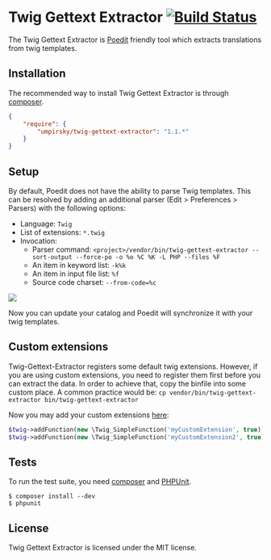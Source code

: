 Twig Gettext Extractor [![Build Status](https://secure.travis-ci.org/umpirsky/Twig-Gettext-Extractor.png?branch=master)](http://travis-ci.org/umpirsky/Twig-Gettext-Extractor)
======================

The Twig Gettext Extractor is [Poedit](http://www.poedit.net/download.php)
friendly tool which extracts translations from twig templates.

## Installation

The recommended way to install Twig Gettext Extractor is through
[composer](http://getcomposer.org).

```json
{
    "require": {
        "umpirsky/twig-gettext-extractor": "1.1.*"
    }
}
```

## Setup

By default, Poedit does not have the ability to parse Twig templates.
This can be resolved by adding an additional parser (Edit > Preferences > Parsers)
with the following options:

- Language: `Twig`
- List of extensions: `*.twig`
- Invocation:
    - Parser command: `<project>/vendor/bin/twig-gettext-extractor --sort-output --force-po -o %o %C %K -L PHP --files %F`
    - An item in keyword list: `-k%k`
    - An item in input file list: `%f`
    - Source code charset: `--from-code=%c`

<img src="http://i.imgur.com/f9px2.png" />

Now you can update your catalog and Poedit will synchronize it with your twig
templates.

## Custom extensions

Twig-Gettext-Extractor registers some default twig extensions. However, if you are using custom extensions, you need to register them first before you can extract the data. In order to achieve that, copy the binfile into some custom place. A common practice would be: `cp vendor/bin/twig-gettext-extractor bin/twig-gettext-extractor`

Now you may add your custom extensions [here](https://github.com/umpirsky/Twig-Gettext-Extractor/blob/master/twig-gettext-extractor#L41):

```php
$twig->addFunction(new \Twig_SimpleFunction('myCustomExtension', true));
$twig->addFunction(new \Twig_SimpleFunction('myCustomExtension2', true));
```

## Tests

To run the test suite, you need [composer](http://getcomposer.org) and
[PHPUnit](https://github.com/sebastianbergmann/phpunit).

    $ composer install --dev
    $ phpunit

## License

Twig Gettext Extractor is licensed under the MIT license.
